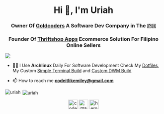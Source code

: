 <h1 align="center">Hi 👋, I'm Uriah</h1>
<h3 align="center">Owner Of <a href="https://goldcoders.online">Goldcoders</a> A Software Dev Company in The 🇵🇭</h3>
<h3 align="center">Founder Of <a href="https://thriftshop.site">Thriftshop Apps</a> Ecommerce Solution For Filipino Online Sellers</h3>

![](https://komarev.com/ghpvc/?username=codeitlikemiley)


- 👨‍💻 I Use **Archlinux** Daily For Software Development Check My [Dotfiles](https://github.com/codeitlikemiley/huawei-mb13-dotfiles-archlinux), My Custom [Simple Terminal Build](https://github.com/goldcoders/st) and [Custom DWM Build](https://github.com/goldcoders/dwm)

- 📫 How to reach me **codeitlikemiley@gmail.com**

<p align="left"><img align="left" src="https://github-readme-stats.vercel.app/api/top-langs/?username=codeitlikemiley&layout=compact&hide=html" alt="uriah" /></p>

<p>&nbsp;<img align="center" src="https://github-readme-stats.vercel.app/api?username=codeitlikemiley&show_icons=true" alt="uriah" /></p>

<p align="center">
<a href="https://twitter.com/codeitlikemiley" target="blank"><img align="center" src="https://cdn.jsdelivr.net/npm/simple-icons@3.0.1/icons/twitter.svg" alt="codeitlikemiley" height="30" width="30" /></a>
<a href="https://fb.com/codeitlikemiley" target="blank"><img align="center" src="https://cdn.jsdelivr.net/npm/simple-icons@3.0.1/icons/facebook.svg" alt="mauriciohernancabrera" height="30" width="30" /></a>
<a href="https://instagram.com/uriah.g" target="blank"><img align="center" src="https://cdn.jsdelivr.net/npm/simple-icons@3.0.1/icons/instagram.svg" alt="hernanmauriciocabrera" height="30" width="30" /></a>
</p>
